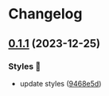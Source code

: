 # Changelog

## [0.1.1](https://github.com/hbstack/syntax-highlighting/compare/styles/github/v0.1.0...styles/github/v0.1.1) (2023-12-25)


### Styles 🎨

* update styles ([9468e5d](https://github.com/hbstack/syntax-highlighting/commit/9468e5d054f6c1775a1966bcf308506cebd2f804))
